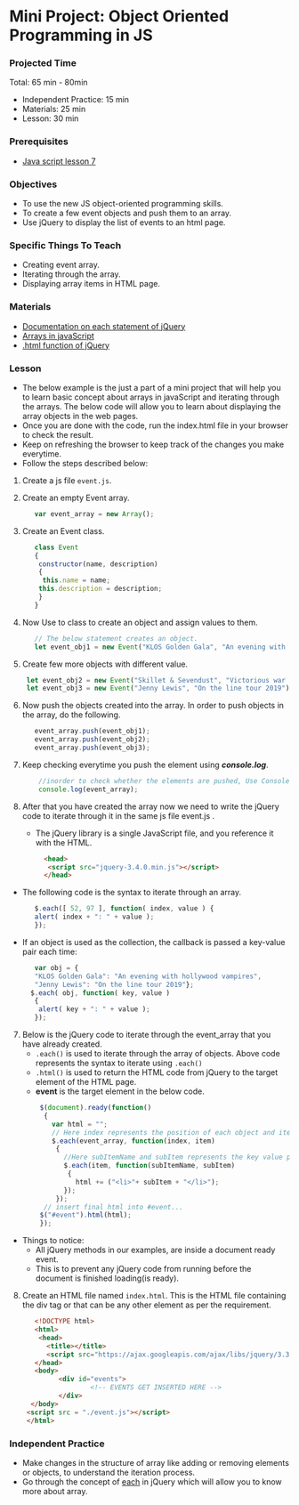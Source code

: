 # Mini Project: Object Oriented Programming in JS

### Projected Time

Total: 65 min - 80min
- Independent Practice: 15 min
- Materials: 25 min
- Lesson: 30 min

### Prerequisites

- [Java script lesson 7](../javascript/javascript-7-oop.md)


### Objectives

- To use the new JS object-oriented programming skills.
- To create a few event objects and push them to an array.
- Use jQuery to display the list of events to an html page.

### Specific Things To Teach

- Creating event array.
- Iterating through the array.
- Displaying array items in HTML page.

### Materials

- [Documentation on each statement of jQuery](http://api.jquery.com/jquery.each/)
- [Arrays in javaScript](https://developer.mozilla.org/en-US/docs/Web/JavaScript/Reference/Global_Objects/Array)
- [.html function of jQuery](http://api.jquery.com/html/)

### Lesson

- The below example is the just a part of a mini project that will help you to learn basic concept about arrays in javaScript and iterating through the arrays. The below code will allow you to learn about displaying the array objects in the web pages.
- Once you are done with the code, run the index.html file in your browser to check the result.
- Keep on refreshing the browser to keep track of the changes you make everytime.
- Follow the steps described below:

1. Create a js file `event.js`.
2. Create an empty Event array.
   ```javascript
      var event_array = new Array();
   ```
3. Create an Event class.
    ```javascript
       class Event
       {
        constructor(name, description)
        {
         this.name = name;
        this.description = description;
        }
       }
    ```
4. Now Use to class to create an object and assign values to them.
   ```javascript
      // The below statement creates an object.
      let event_obj1 = new Event("KLOS Golden Gala", "An evening with hollywood vampires");
   ```
5. Create few more objects with different value.
   ```javascript
    let event_obj2 = new Event("Skillet & Sevendust", "Victorious war tour");
    let event_obj3 = new Event("Jenny Lewis", "On the line tour 2019");
   ```
6. Now push the objects created into the array. In order to push objects in the array, do the following.
   ```javascript
      event_array.push(event_obj1);
      event_array.push(event_obj2);
      event_array.push(event_obj3);
   ```
7. Keep checking everytime you push the element using ***console.log***.
   ```javascript
       //inorder to check whether the elements are pushed, Use Console.log
       console.log(event_array);
   ```

8. After that you have created the array now we need to write the jQuery code to iterate through it in the same js file event.js .
   - The jQuery library is a single JavaScript file, and you reference it with the HTML.
      ```html
        <head>
         <script src="jquery-3.4.0.min.js"></script>
        </head>
      ```
- The following code is the syntax to iterate through an array.
  ```javascript
     $.each([ 52, 97 ], function( index, value ) {
     alert( index + ": " + value );
     });
  ```
- If an object is used as the collection, the callback is passed a key-value pair each time:
  ```javascript
     var obj = {
     "KLOS Golden Gala": "An evening with hollywood vampires",
     "Jenny Lewis": "On the line tour 2019"};
    $.each( obj, function( key, value )
     {
      alert( key + ": " + value );
     });
  ```
7. Below is the jQuery code to iterate through the event_array that you have already created.
    - `.each()` is used to iterate through the array of objects. Above code represents the syntax to iterate using `.each()`
    - `.html()` is used to return the HTML code from jQuery to the target element of the HTML page.
    - **event** is the target element in the below code.
      ```javascript
       $(document).ready(function()
        {
          var html = "";
          // Here index represents the position of each object and item here represents the object
          $.each(event_array, function(index, item)
           {
             //Here subItemName and subItem represents the key value pair to iterate through each object in the array
             $.each(item, function(subItemName, subItem)
              {
                html += ("<li>"+ subItem + "</li>");
             });
           });
        // insert final html into #event...
       $("#event").html(html);
       });
      ```
+ Things to notice:
   - All jQuery methods in our examples, are inside a document ready event.
   - This is to prevent any jQuery code from running before the document is finished loading(is ready).

8. Create an HTML file named `index.html`. This is the HTML file containing the div tag or that can be any other element as per the requirement.
   ```html
      <!DOCTYPE html>
      <html>
       <head>
         <title></title>
         <script src="https://ajax.googleapis.com/ajax/libs/jquery/3.3.1/jquery.min.js"></script>
      </head>
      <body>
            <div id="events">
                    <!-- EVENTS GET INSERTED HERE -->
            </div>
     </body>
    <script src = "./event.js"></script>
    </html>
   ```

### Independent Practice

- Make changes in the structure of array like adding or removing elements or objects, to understand the iteration process.
- Go through the concept of [each](http://api.jquery.com/jquery.each/) in jQuery which will allow you to know more about array.




